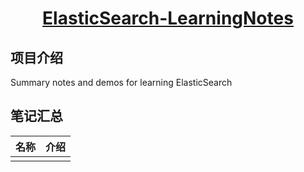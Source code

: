 <h1 align="center"><a href="https://github.com/Yu-Hang-Z" target="_blank">ElasticSearch-LearningNotes</a></h1>

## 项目介绍

Summary notes and demos for learning ElasticSearch



## 笔记汇总

| 名称 | 介绍 |
| ---- | ---- |
|      |      |




